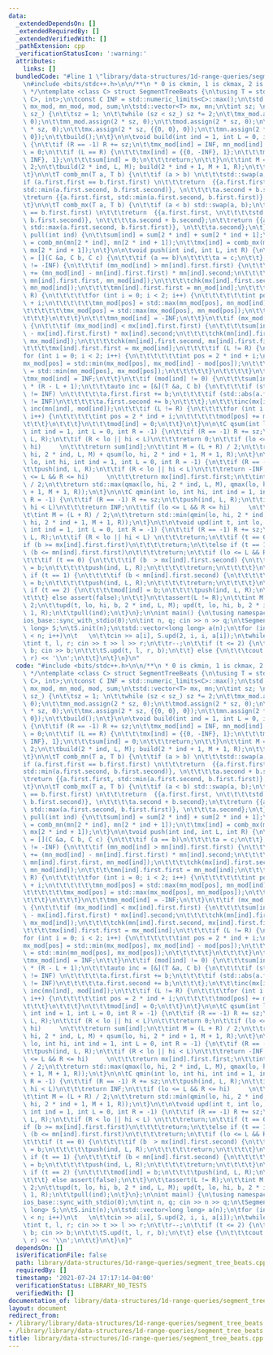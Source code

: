 ```yaml
---
data:
  _extendedDependsOn: []
  _extendedRequiredBy: []
  _extendedVerifiedWith: []
  _pathExtension: cpp
  _verificationStatusIcon: ':warning:'
  attributes:
    links: []
  bundledCode: "#line 1 \"library/data-structures/1d-range-queries/segment_tree_beats.cpp\"\
    \n#include <bits/stdc++.h>\n\n/**\n * 0 is ckmin, 1 is ckmax, 2 is range add\n\
    \ */\ntemplate <class C> struct SegmentTreeBeats {\n\tusing T = std::pair<std::pair<C,\
    \ C>, int>;\n\tconst C INF = std::numeric_limits<C>::max();\n\tstd::vector<C>\
    \ mx_mod, mn_mod, mod, sum;\n\tstd::vector<T> mx, mn;\n\tint sz; \n\n\tvoid init(int\
    \ sz_) {\n\t\tsz = 1; \n\t\twhile (sz < sz_) sz *= 2;\n\t\tmx_mod.assign(2 * sz,\
    \ 0);\n\t\tmn_mod.assign(2 * sz, 0);\n\t\tmod.assign(2 * sz, 0);\n\t\tsum.assign(2\
    \ * sz, 0);\n\t\tmx.assign(2 * sz, {{0, 0}, 0});\n\t\tmn.assign(2 * sz, {{0, 0},\
    \ 0});\n\t\tbuild();\n\t}\n\n\tvoid build(int ind = 1, int L = 0, int R = -1)\
    \ {\n\t\tif (R == -1) R += sz;\n\t\tmx_mod[ind] = INF, mn_mod[ind] = -INF, mod[ind]\
    \ = 0;\n\t\tif (L == R) {\n\t\t\tmx[ind] = {{0, -INF}, 1};\n\t\t\tmn[ind] = {{0,\
    \ INF}, 1};\n\t\t\tsum[ind] = 0;\n\t\t\treturn;\n\t\t}\n\t\tint M = (L + R) /\
    \ 2;\n\t\tbuild(2 * ind, L, M); build(2 * ind + 1, M + 1, R);\n\t\tpull(ind);\n\
    \t}\n\n\tT comb_mn(T a, T b) {\n\t\tif (a > b) \n\t\t\tstd::swap(a, b);\n\t\t\
    if (a.first.first == b.first.first) \n\t\t\treturn  {{a.first.first, \n\t\t\t\t\
    std::min(a.first.second, b.first.second)}, \n\t\t\t\ta.second + b.second};\n\t\
    \treturn {{a.first.first, std::min(a.first.second, b.first.first)}, a.second};\n\
    \t}\n\n\tT comb_mx(T a, T b) {\n\t\tif (a < b) std::swap(a, b);\n\t\tif (a.first.first\
    \ == b.first.first) \n\t\t\treturn  {{a.first.first, \n\t\t\t\tstd::max(a.first.second,\
    \ b.first.second)}, \n\t\t\t\ta.second + b.second};\n\t\treturn {{a.first.first,\
    \ std::max(a.first.second, b.first.first)}, \n\t\t\ta.second};\n\t}\n\n\tvoid\
    \ pull(int ind) {\n\t\tsum[ind] = sum[2 * ind] + sum[2 * ind + 1];\n\t\tmn[ind]\
    \ = comb_mn(mn[2 * ind], mn[2 * ind + 1]);\n\t\tmx[ind] = comb_mx(mx[2 * ind],\
    \ mx[2 * ind + 1]);\n\t}\n\n\tvoid push(int ind, int L, int R) {\n\t\tauto chk\
    \ = [](C &a, C b, C c) {\n\t\t\tif (a == b)\n\t\t\t\ta = c;\n\t\t};\n\t\tif (mn_mod[ind]\
    \ != -INF) {\n\t\t\tif (mn_mod[ind] > mn[ind].first.first) {\n\t\t\t\tsum[ind]\
    \ += (mn_mod[ind] - mn[ind].first.first) * mn[ind].second;\n\t\t\t\tchk(mx[ind].first.first,\
    \ mn[ind].first.first, mn_mod[ind]);\n\t\t\t\tchk(mx[ind].first.second, mn[ind].first.first,\
    \ mn_mod[ind]);\n\t\t\t\tmn[ind].first.first = mn_mod[ind];\n\t\t\t\tif (L !=\
    \ R) {\n\t\t\t\t\tfor (int i = 0; i < 2; i++) {\n\t\t\t\t\t\tint pos = 2 * ind\
    \ + i;\n\t\t\t\t\t\tmn_mod[pos] = std::max(mn_mod[pos], mn_mod[ind] - mod[pos]);\n\
    \t\t\t\t\t\tmx_mod[pos] = std::max(mx_mod[pos], mn_mod[pos]);\n\t\t\t\t\t}\n\t\
    \t\t\t}\n\t\t\t}\n\t\t\tmn_mod[ind] = -INF;\n\t\t}\n\t\tif (mx_mod[ind] != INF)\
    \ {\n\t\t\tif (mx_mod[ind] < mx[ind].first.first) {\n\t\t\t\tsum[ind] += (mx_mod[ind]\
    \ - mx[ind].first.first) * mx[ind].second;\n\t\t\t\tchk(mn[ind].first.first, mx[ind].first.first,\
    \ mx_mod[ind]);\n\t\t\t\tchk(mn[ind].first.second, mx[ind].first.first, mx_mod[ind]);\n\
    \t\t\t\tmx[ind].first.first = mx_mod[ind];\n\t\t\t\tif (L != R) {\n\t\t\t\t\t\
    for (int i = 0; i < 2; i++) {\n\t\t\t\t\t\tint pos = 2 * ind + i;\n\t\t\t\t\t\t\
    mx_mod[pos] = std::min(mx_mod[pos], mx_mod[ind] - mod[pos]);\n\t\t\t\t\t\tmn_mod[pos]\
    \ = std::min(mn_mod[pos], mx_mod[pos]);\n\t\t\t\t\t}\n\t\t\t\t}\n\t\t\t}\n\t\t\
    \tmx_mod[ind] = INF;\n\t\t}\n\t\tif (mod[ind] != 0) {\n\t\t\tsum[ind] += mod[ind]\
    \ * (R - L + 1);\n\t\t\tauto inc = [&](T &a, C b) {\n\t\t\t\tif (std::abs(a.first.first)\
    \ != INF) \n\t\t\t\t\ta.first.first += b;\n\t\t\t\tif (std::abs(a.first.second)\
    \ != INF)\n\t\t\t\t\ta.first.second += b;\n\t\t\t};\n\t\t\tinc(mx[ind], mod[ind]);\
    \ inc(mn[ind], mod[ind]);\n\t\t\tif (L != R) {\n\t\t\t\tfor (int i = 0; i < 2;\
    \ i++) {\n\t\t\t\t\tint pos = 2 * ind + i;\n\t\t\t\t\tmod[pos] += mod[ind];\n\t\
    \t\t\t}\n\t\t\t}\n\t\t\tmod[ind] = 0;\n\t\t}\n\t}\n\n\tC qsum(int lo, int hi,\
    \ int ind = 1, int L = 0, int R = -1) {\n\t\tif (R == -1) R += sz;\n\t\tpush(ind,\
    \ L, R);\n\t\tif (R < lo || hi < L)\n\t\t\treturn 0;\n\t\tif (lo <= L && R <=\
    \ hi)     \n\t\t\treturn sum[ind];\n\t\tint M = (L + R) / 2;\n\t\treturn qsum(lo,\
    \ hi, 2 * ind, L, M) + qsum(lo, hi, 2 * ind + 1, M + 1, R);\n\t}\n\n\tC qmax(int\
    \ lo, int hi, int ind = 1, int L = 0, int R = -1) {\n\t\tif (R == -1) R += sz;\n\
    \t\tpush(ind, L, R);\n\t\tif (R < lo || hi < L)\n\t\t\treturn -INF;\n\t\tif (lo\
    \ <= L && R <= hi)     \n\t\t\treturn mx[ind].first.first;\n\t\tint M = (L + R)\
    \ / 2;\n\t\treturn std::max(qmax(lo, hi, 2 * ind, L, M), qmax(lo, hi, 2 * ind\
    \ + 1, M + 1, R));\n\t}\n\n\tC qmin(int lo, int hi, int ind = 1, int L = 0, int\
    \ R = -1) {\n\t\tif (R == -1) R += sz;\n\t\tpush(ind, L, R);\n\t\tif (R < lo ||\
    \ hi < L)\n\t\t\treturn INF;\n\t\tif (lo <= L && R <= hi)     \n\t\t\treturn mn[ind].first.first;\n\
    \t\tint M = (L + R) / 2;\n\t\treturn std::min(qmin(lo, hi, 2 * ind, L, M), qmin(lo,\
    \ hi, 2 * ind + 1, M + 1, R));\n\t}\n\t\n\tvoid upd(int t, int lo, int hi, C b,\
    \ int ind = 1, int L = 0, int R = -1) {\n\t\tif (R == -1) R += sz;\n\t\tpush(ind,\
    \ L, R);\n\t\tif (R < lo || hi < L) \n\t\t\treturn;\n\t\tif (t == 0) \n\t\t\t\
    if (b >= mx[ind].first.first)\n\t\t\t\treturn;\n\t\telse if (t == 1)\n\t\t\tif\
    \ (b <= mn[ind].first.first)\n\t\t\t\treturn;\n\t\tif (lo <= L && R <= hi) {\n\
    \t\t\tif (t == 0) {\n\t\t\t\tif (b  > mx[ind].first.second) {\n\t\t\t\t\tmx_mod[ind]\
    \ = b;\n\t\t\t\t\tpush(ind, L, R);\n\t\t\t\t\treturn;\n\t\t\t\t}\n\t\t\t} else\
    \ if (t == 1) {\n\t\t\t\tif (b < mn[ind].first.second) {\n\t\t\t\t\tmn_mod[ind]\
    \ = b;\n\t\t\t\t\tpush(ind, L, R);\n\t\t\t\t\treturn;\n\t\t\t\t}\n\t\t\t} else\
    \ if (t == 2) {\n\t\t\t\tmod[ind] = b;\n\t\t\t\tpush(ind, L, R);\n\t\t\t\treturn;\n\
    \t\t\t} else assert(false);\n\t\t}\n\t\tassert(L != R);\n\t\tint M = (L + R) /\
    \ 2;\n\t\tupd(t, lo, hi, b, 2 * ind, L, M); upd(t, lo, hi, b, 2 * ind + 1, M +\
    \ 1, R);\n\t\tpull(ind);\n\t}\n};\n\nint main() {\n\tusing namespace std;\n\t\
    ios_base::sync_with_stdio(0);\n\tint n, q; cin >> n >> q;\n\tSegmentTreeBeats<long\
    \ long> S;\n\tS.init(n);\n\tstd::vector<long long> a(n);\n\tfor (int i = 0; i\
    \ < n; i++)\n\t   \n\t\tcin >> a[i], S.upd(2, i, i, a[i]);\n\twhile (q--) {\n\t\
    \tint t, l, r; cin >> t >> l >> r;\n\t\tr--;\n\t\tif (t <= 2) {\n\t\t\tlong long\
    \ b; cin >> b;\n\t\t\tS.upd(t, l, r, b);\n\t\t} else {\n\t\t\tcout << S.qsum(l,\
    \ r) << '\\n';\n\t\t}\n\t}\n}\n"
  code: "#include <bits/stdc++.h>\n\n/**\n * 0 is ckmin, 1 is ckmax, 2 is range add\n\
    \ */\ntemplate <class C> struct SegmentTreeBeats {\n\tusing T = std::pair<std::pair<C,\
    \ C>, int>;\n\tconst C INF = std::numeric_limits<C>::max();\n\tstd::vector<C>\
    \ mx_mod, mn_mod, mod, sum;\n\tstd::vector<T> mx, mn;\n\tint sz; \n\n\tvoid init(int\
    \ sz_) {\n\t\tsz = 1; \n\t\twhile (sz < sz_) sz *= 2;\n\t\tmx_mod.assign(2 * sz,\
    \ 0);\n\t\tmn_mod.assign(2 * sz, 0);\n\t\tmod.assign(2 * sz, 0);\n\t\tsum.assign(2\
    \ * sz, 0);\n\t\tmx.assign(2 * sz, {{0, 0}, 0});\n\t\tmn.assign(2 * sz, {{0, 0},\
    \ 0});\n\t\tbuild();\n\t}\n\n\tvoid build(int ind = 1, int L = 0, int R = -1)\
    \ {\n\t\tif (R == -1) R += sz;\n\t\tmx_mod[ind] = INF, mn_mod[ind] = -INF, mod[ind]\
    \ = 0;\n\t\tif (L == R) {\n\t\t\tmx[ind] = {{0, -INF}, 1};\n\t\t\tmn[ind] = {{0,\
    \ INF}, 1};\n\t\t\tsum[ind] = 0;\n\t\t\treturn;\n\t\t}\n\t\tint M = (L + R) /\
    \ 2;\n\t\tbuild(2 * ind, L, M); build(2 * ind + 1, M + 1, R);\n\t\tpull(ind);\n\
    \t}\n\n\tT comb_mn(T a, T b) {\n\t\tif (a > b) \n\t\t\tstd::swap(a, b);\n\t\t\
    if (a.first.first == b.first.first) \n\t\t\treturn  {{a.first.first, \n\t\t\t\t\
    std::min(a.first.second, b.first.second)}, \n\t\t\t\ta.second + b.second};\n\t\
    \treturn {{a.first.first, std::min(a.first.second, b.first.first)}, a.second};\n\
    \t}\n\n\tT comb_mx(T a, T b) {\n\t\tif (a < b) std::swap(a, b);\n\t\tif (a.first.first\
    \ == b.first.first) \n\t\t\treturn  {{a.first.first, \n\t\t\t\tstd::max(a.first.second,\
    \ b.first.second)}, \n\t\t\t\ta.second + b.second};\n\t\treturn {{a.first.first,\
    \ std::max(a.first.second, b.first.first)}, \n\t\t\ta.second};\n\t}\n\n\tvoid\
    \ pull(int ind) {\n\t\tsum[ind] = sum[2 * ind] + sum[2 * ind + 1];\n\t\tmn[ind]\
    \ = comb_mn(mn[2 * ind], mn[2 * ind + 1]);\n\t\tmx[ind] = comb_mx(mx[2 * ind],\
    \ mx[2 * ind + 1]);\n\t}\n\n\tvoid push(int ind, int L, int R) {\n\t\tauto chk\
    \ = [](C &a, C b, C c) {\n\t\t\tif (a == b)\n\t\t\t\ta = c;\n\t\t};\n\t\tif (mn_mod[ind]\
    \ != -INF) {\n\t\t\tif (mn_mod[ind] > mn[ind].first.first) {\n\t\t\t\tsum[ind]\
    \ += (mn_mod[ind] - mn[ind].first.first) * mn[ind].second;\n\t\t\t\tchk(mx[ind].first.first,\
    \ mn[ind].first.first, mn_mod[ind]);\n\t\t\t\tchk(mx[ind].first.second, mn[ind].first.first,\
    \ mn_mod[ind]);\n\t\t\t\tmn[ind].first.first = mn_mod[ind];\n\t\t\t\tif (L !=\
    \ R) {\n\t\t\t\t\tfor (int i = 0; i < 2; i++) {\n\t\t\t\t\t\tint pos = 2 * ind\
    \ + i;\n\t\t\t\t\t\tmn_mod[pos] = std::max(mn_mod[pos], mn_mod[ind] - mod[pos]);\n\
    \t\t\t\t\t\tmx_mod[pos] = std::max(mx_mod[pos], mn_mod[pos]);\n\t\t\t\t\t}\n\t\
    \t\t\t}\n\t\t\t}\n\t\t\tmn_mod[ind] = -INF;\n\t\t}\n\t\tif (mx_mod[ind] != INF)\
    \ {\n\t\t\tif (mx_mod[ind] < mx[ind].first.first) {\n\t\t\t\tsum[ind] += (mx_mod[ind]\
    \ - mx[ind].first.first) * mx[ind].second;\n\t\t\t\tchk(mn[ind].first.first, mx[ind].first.first,\
    \ mx_mod[ind]);\n\t\t\t\tchk(mn[ind].first.second, mx[ind].first.first, mx_mod[ind]);\n\
    \t\t\t\tmx[ind].first.first = mx_mod[ind];\n\t\t\t\tif (L != R) {\n\t\t\t\t\t\
    for (int i = 0; i < 2; i++) {\n\t\t\t\t\t\tint pos = 2 * ind + i;\n\t\t\t\t\t\t\
    mx_mod[pos] = std::min(mx_mod[pos], mx_mod[ind] - mod[pos]);\n\t\t\t\t\t\tmn_mod[pos]\
    \ = std::min(mn_mod[pos], mx_mod[pos]);\n\t\t\t\t\t}\n\t\t\t\t}\n\t\t\t}\n\t\t\
    \tmx_mod[ind] = INF;\n\t\t}\n\t\tif (mod[ind] != 0) {\n\t\t\tsum[ind] += mod[ind]\
    \ * (R - L + 1);\n\t\t\tauto inc = [&](T &a, C b) {\n\t\t\t\tif (std::abs(a.first.first)\
    \ != INF) \n\t\t\t\t\ta.first.first += b;\n\t\t\t\tif (std::abs(a.first.second)\
    \ != INF)\n\t\t\t\t\ta.first.second += b;\n\t\t\t};\n\t\t\tinc(mx[ind], mod[ind]);\
    \ inc(mn[ind], mod[ind]);\n\t\t\tif (L != R) {\n\t\t\t\tfor (int i = 0; i < 2;\
    \ i++) {\n\t\t\t\t\tint pos = 2 * ind + i;\n\t\t\t\t\tmod[pos] += mod[ind];\n\t\
    \t\t\t}\n\t\t\t}\n\t\t\tmod[ind] = 0;\n\t\t}\n\t}\n\n\tC qsum(int lo, int hi,\
    \ int ind = 1, int L = 0, int R = -1) {\n\t\tif (R == -1) R += sz;\n\t\tpush(ind,\
    \ L, R);\n\t\tif (R < lo || hi < L)\n\t\t\treturn 0;\n\t\tif (lo <= L && R <=\
    \ hi)     \n\t\t\treturn sum[ind];\n\t\tint M = (L + R) / 2;\n\t\treturn qsum(lo,\
    \ hi, 2 * ind, L, M) + qsum(lo, hi, 2 * ind + 1, M + 1, R);\n\t}\n\n\tC qmax(int\
    \ lo, int hi, int ind = 1, int L = 0, int R = -1) {\n\t\tif (R == -1) R += sz;\n\
    \t\tpush(ind, L, R);\n\t\tif (R < lo || hi < L)\n\t\t\treturn -INF;\n\t\tif (lo\
    \ <= L && R <= hi)     \n\t\t\treturn mx[ind].first.first;\n\t\tint M = (L + R)\
    \ / 2;\n\t\treturn std::max(qmax(lo, hi, 2 * ind, L, M), qmax(lo, hi, 2 * ind\
    \ + 1, M + 1, R));\n\t}\n\n\tC qmin(int lo, int hi, int ind = 1, int L = 0, int\
    \ R = -1) {\n\t\tif (R == -1) R += sz;\n\t\tpush(ind, L, R);\n\t\tif (R < lo ||\
    \ hi < L)\n\t\t\treturn INF;\n\t\tif (lo <= L && R <= hi)     \n\t\t\treturn mn[ind].first.first;\n\
    \t\tint M = (L + R) / 2;\n\t\treturn std::min(qmin(lo, hi, 2 * ind, L, M), qmin(lo,\
    \ hi, 2 * ind + 1, M + 1, R));\n\t}\n\t\n\tvoid upd(int t, int lo, int hi, C b,\
    \ int ind = 1, int L = 0, int R = -1) {\n\t\tif (R == -1) R += sz;\n\t\tpush(ind,\
    \ L, R);\n\t\tif (R < lo || hi < L) \n\t\t\treturn;\n\t\tif (t == 0) \n\t\t\t\
    if (b >= mx[ind].first.first)\n\t\t\t\treturn;\n\t\telse if (t == 1)\n\t\t\tif\
    \ (b <= mn[ind].first.first)\n\t\t\t\treturn;\n\t\tif (lo <= L && R <= hi) {\n\
    \t\t\tif (t == 0) {\n\t\t\t\tif (b  > mx[ind].first.second) {\n\t\t\t\t\tmx_mod[ind]\
    \ = b;\n\t\t\t\t\tpush(ind, L, R);\n\t\t\t\t\treturn;\n\t\t\t\t}\n\t\t\t} else\
    \ if (t == 1) {\n\t\t\t\tif (b < mn[ind].first.second) {\n\t\t\t\t\tmn_mod[ind]\
    \ = b;\n\t\t\t\t\tpush(ind, L, R);\n\t\t\t\t\treturn;\n\t\t\t\t}\n\t\t\t} else\
    \ if (t == 2) {\n\t\t\t\tmod[ind] = b;\n\t\t\t\tpush(ind, L, R);\n\t\t\t\treturn;\n\
    \t\t\t} else assert(false);\n\t\t}\n\t\tassert(L != R);\n\t\tint M = (L + R) /\
    \ 2;\n\t\tupd(t, lo, hi, b, 2 * ind, L, M); upd(t, lo, hi, b, 2 * ind + 1, M +\
    \ 1, R);\n\t\tpull(ind);\n\t}\n};\n\nint main() {\n\tusing namespace std;\n\t\
    ios_base::sync_with_stdio(0);\n\tint n, q; cin >> n >> q;\n\tSegmentTreeBeats<long\
    \ long> S;\n\tS.init(n);\n\tstd::vector<long long> a(n);\n\tfor (int i = 0; i\
    \ < n; i++)\n\t   \n\t\tcin >> a[i], S.upd(2, i, i, a[i]);\n\twhile (q--) {\n\t\
    \tint t, l, r; cin >> t >> l >> r;\n\t\tr--;\n\t\tif (t <= 2) {\n\t\t\tlong long\
    \ b; cin >> b;\n\t\t\tS.upd(t, l, r, b);\n\t\t} else {\n\t\t\tcout << S.qsum(l,\
    \ r) << '\\n';\n\t\t}\n\t}\n}"
  dependsOn: []
  isVerificationFile: false
  path: library/data-structures/1d-range-queries/segment_tree_beats.cpp
  requiredBy: []
  timestamp: '2021-07-24 17:17:14-04:00'
  verificationStatus: LIBRARY_NO_TESTS
  verifiedWith: []
documentation_of: library/data-structures/1d-range-queries/segment_tree_beats.cpp
layout: document
redirect_from:
- /library/library/data-structures/1d-range-queries/segment_tree_beats.cpp
- /library/library/data-structures/1d-range-queries/segment_tree_beats.cpp.html
title: library/data-structures/1d-range-queries/segment_tree_beats.cpp
---
```

